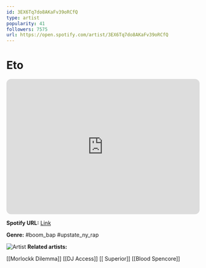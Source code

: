 ```yaml
---
id: 3EX6Tq7do8AKaFv39oRCfQ
type: artist
popularity: 41
followers: 7575
url: https://open.spotify.com/artist/3EX6Tq7do8AKaFv39oRCfQ
---
```

# Eto

<iframe style="border-radius:12px" src="https://open.spotify.com/embed/artist/3EX6Tq7do8AKaFv39oRCfQ" width="100%" height="352" frameBorder="0" allowfullscreen="" allow="autoplay; clipboard-write; encrypted-media; fullscreen; picture-in-picture" loading="lazy"></iframe>

**Spotify URL:** [Link](https://open.spotify.com/artist/3EX6Tq7do8AKaFv39oRCfQ)

**Genre:**  #boom_bap #upstate_ny_rap

![Artist](https://i.scdn.co/image/ab67616d0000b27385b65fcf14881ed1525c5d2d)
**Related artists:**

[[Morlockk Dilemma]]
[[DJ Access]]
[[ Superior]]
[[Blood Spencore]]
